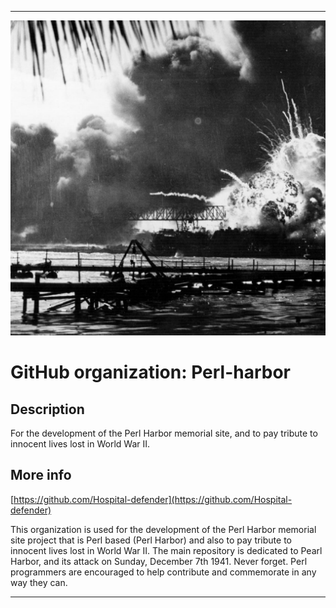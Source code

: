 
***

![PearlHarbor1.jpeg failed to load. The file may be missing or corrupt. Check the file path for errors first.](/AdditionalInfo/1/Perl-harbor/PearlHarbor1.jpeg)

# GitHub organization: Perl-harbor

## Description

For the development of the Perl Harbor memorial site, and to pay tribute to innocent lives lost in World War II.

## More info

[https://github.com/Hospital-defender](https://github.com/Hospital-defender)

This organization is used for the development of the Perl Harbor memorial site project that is Perl based (Perl Harbor) and also to pay tribute to innocent lives lost in World War II. The main repository is dedicated to Pearl Harbor, and its attack on Sunday, December 7th 1941. Never forget. Perl programmers are encouraged to help contribute and commemorate in any way they can. 

***
